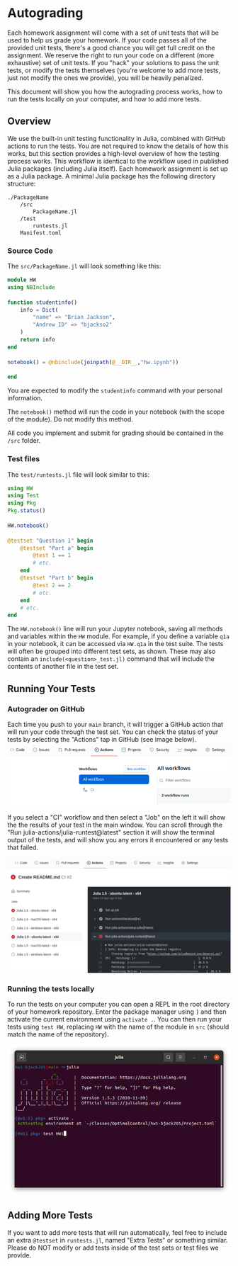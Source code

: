 # Autograding
Each homework assignment will come with a set of unit tests that will be used to help us grade your homework. If your code passes all of the provided unit tests, there's a good chance you will get full credit on the assignment. We reserve the right to run your code on a different (more exhaustive) set of unit tests. If you "hack" your solutions to pass the unit tests, or modify the tests themselves (you're welcome to add more tests, just not modify the ones we provide), you will be heavily penalized. 

This document will show you how the autograding process works, how to run the tests locally on your computer, and how to add more tests.

## Overview
We use the built-in unit testing functionality in Julia, combined with GitHub actions to run the tests. You are not required to know the details of how this works, but this section provides a high-level overview of how the testing process works. This workflow is identical to the workflow used in published Julia packages (including Julia itself). Each homework assignment is set up as a Julia package. A minimal Julia package has the following directory structure:
```
./PackageName
    /src
        PackageName.jl
    /test
        runtests.jl
    Manifest.toml
```

### Source Code
The `src/PackageName.jl` will look something like this:
```julia
module HW
using NBInclude

function studentinfo()
    info = Dict(
        "name" => "Brian Jackson",
        "Andrew ID" => "bjackso2"
    )
    return info
end

notebook() = @nbinclude(joinpath(@__DIR__,"hw.ipynb"))

end
```

You are expected to modify the `studentinfo` command with your
personal information.

The `notebook()` method will run the code in your notebook (with the scope of the module). Do not modify this method.

All code you implement and submit for grading should be contained in the `/src` folder. 

### Test files
The `test/runtests.jl` file will look similar to this:

```julia
using HW
using Test
using Pkg
Pkg.status()

HW.notebook()

@testset "Question 1" begin
    @testset "Part a" begin
        @test 1 == 1
        # etc. 
    end
    @testset "Part b" begin
        @test 2 == 2
        # etc.
    end
    # etc.
end
```

The `HW.notebook()` line will run your Jupyter notebook, saving all methods and variables within the `HW` module. For example, if you define a variable `q1a` in your notebook, it can be accessed via `HW.q1a` in the test suite. The tests will 
often be grouped into different test sets, as shown. These may also contain an `include(<question>_test.jl)` command that will include the contents of another file in the test set.

## Running Your Tests
### Autograder on GitHub
Each time you push to your `main` branch, it will trigger a GitHub action that will run your code through the test set. You can check the status of your tests by selecting the "Actions" tap in GitHub (see image below).
![Action](../images/GHActions.png)

If you select a "CI" workflow and then select a "Job" on the left it will show the the results of your test in the main window. You can scroll through the "Run julia-actions/julia-runtest@latest" section it will show the terminal output of the tests, and will show you any errors it encountered or any tests that failed.

![CI](../images/CIAction.png)

### Running the tests locally
To run the tests on your computer you can open a REPL in the root directory of your homework repository. Enter the package manager using `]` and then activate the current environment using `activate .`. You can then run your tests using `test HW`, replacing `HW` with the name of the module in `src` (should match the name of the repository). 

![tests](../images/runtests.png)

## Adding More Tests
If you want to add more tests that will run automatically, feel free to include an extra `@testset` in `runtests.jl`, named "Extra Tests" or something similar. Please do NOT modify or add tests inside of the test sets or test files we provide.

